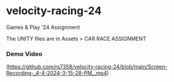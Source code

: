 # velocity-racing-24
Games &amp; Play '24 Assignment

The UNITY files are in Assets > CAR RACE ASSIGNMENT

### Demo Video

(https://github.com/rs7358/velocity-racing-24/blob/main/Screen-Recording-_4-4-2024-3-15-28-PM_.mp4)
